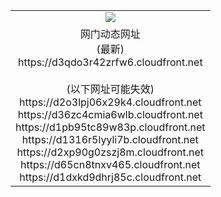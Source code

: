 ﻿<table>
  <tr></tr>
  <tr><td colspan=2 align=center><img src="https://d3qdo3r42zrfw6.cloudfront.net/Up/oGate.jpg" /></td></tr>
  <tr><td colspan=2 align=center>网门动态网址<br/>(最新)
<br>https://d3qdo3r42zrfw6.cloudfront.net
<br/><br/>(以下网址可能失效)
<br>https://d2o3lpj06x29k4.cloudfront.net
<br>https://d36zc4cmia6wlb.cloudfront.net
<br>https://d1pb95tc89w83p.cloudfront.net
<br>https://d1316r5lyyli7b.cloudfront.net
<br>https://d2xp90g0zszj8m.cloudfront.net
<br>https://d65cn8tnxv465.cloudfront.net
<br>https://d1dxkd9dhrj85c.cloudfront.net
    </td>
  </tr>
</table>
